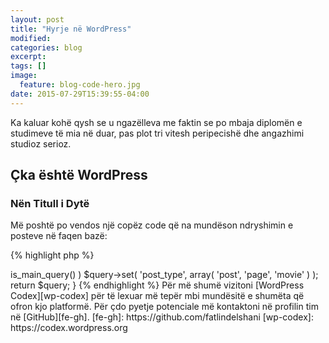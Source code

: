 ```yaml
---
layout: post
title: "Hyrje në WordPress"
modified:
categories: blog
excerpt:
tags: []
image:
  feature: blog-code-hero.jpg
date: 2015-07-29T15:39:55-04:00
---
```


Ka kaluar kohë qysh se u ngazëlleva me faktin se po mbaja diplomën e studimeve të mia në duar, pas plot tri vitesh peripecishë dhe angazhimi studioz serioz.

## Çka është WordPress

### Nën Titull i Dytë

Më poshtë po vendos një copëz code që na mundëson ndryshimin e posteve në faqen bazë:

{% highlight php %}
<?php
// Show posts of 'post', 'page' and 'movie' post types on home page
add_action( 'pre_get_posts', 'add_my_post_types_to_query' );

function add_my_post_types_to_query( $query ) {
  if ( is_home() && $query->is_main_query() )
    $query->set( 'post_type', array( 'post', 'page', 'movie' ) );
  return $query;
}
{% endhighlight %}

Për më shumë vizitoni [WordPress Codex][wp-codex] për të lexuar më tepër mbi mundësitë e shumëta që ofron kjo platformë. Për çdo pyetje potenciale më kontaktoni në profilin tim në [GitHub][fe-gh].

[fe-gh]: https://github.com/fatlindelshani
[wp-codex]:  https://codex.wordpress.org
